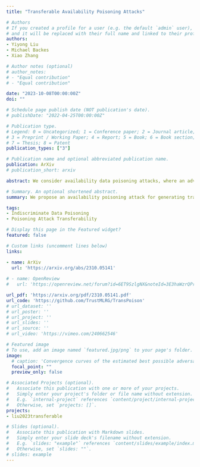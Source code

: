 ```yaml
---
title: "Transferable Availability Poisoning Attacks"

# Authors
# If you created a profile for a user (e.g. the default `admin` user), write the username (folder name) here 
# and it will be replaced with their full name and linked to their profile.
authors:
- Yiyong Liu
- Michael Backes
- Xiao Zhang

# Author notes (optional)
# author_notes:
# - "Equal contribution"
# - "Equal contribution"

date: "2023-10-08T00:00:00Z"
doi: ""

# Schedule page publish date (NOT publication's date).
# publishDate: "2022-04-25T00:00:00Z"

# Publication type.
# Legend: 0 = Uncategorized; 1 = Conference paper; 2 = Journal article;
# 3 = Preprint / Working Paper; 4 = Report; 5 = Book; 6 = Book section;
# 7 = Thesis; 8 = Patent
publication_types: ["3"]

# Publication name and optional abbreviated publication name.
publication: ArXiv
# publication_short: arxiv

abstract: We consider availability data poisoning attacks, where an adversary aims to degrade the overall test accuracy of a machine learning model by crafting small perturbations to its training data. Existing poisoning strategies can achieve the attack goal but assume the victim to employ the same learning method as what the adversary uses to mount the attack. In this paper, we argue that this assumption is strong, since the victim may choose any learning algorithm to train the model as long as it can achieve some targeted performance on clean data. Empirically, we observe a large decrease in the effectiveness of prior poisoning attacks if the victim uses a different learning paradigm to train the model and show marked differences in frequency-level characteristics between perturbations generated with respect to different learners and attack methods. To enhance the attack transferability, we propose Transferable Poisoning, which generates high-frequency poisoning perturbations by alternately leveraging the gradient information with two specific algorithms selected from supervised and unsupervised contrastive learning paradigms. Through extensive experiments on benchmark image datasets, we show that our transferable poisoning attack can produce poisoned samples with significantly improved transferability, not only applicable to the two learners used to devise the attack but also for learning algorithms and even paradigms beyond.

# Summary. An optional shortened abstract.
summary: We propose an availability poisoning attack for generating transferable poisoned data across different victim learners.

tags: 
- Indiscriminate Data Poisoning
- Poisoning Attack Transferability

# Display this page in the Featured widget?
featured: false

# Custom links (uncomment lines below)
links:

- name: ArXiv
  url: 'https://arxiv.org/abs/2310.05141'
  
# - name: OpenReview
#   url: 'https://openreview.net/forum?id=6ET9SzlgNX&noteId=3E3haWzrQPr'

url_pdf: 'https://arxiv.org/pdf/2310.05141.pdf'
url_code: 'https://github.com/TrustMLRG/TransPoison'
# url_dataset: ''
# url_poster: ''
# url_project: ''
# url_slides: ''
# url_source: ''
# url_video: 'https://vimeo.com/240662546'

# Featured image
# To use, add an image named `featured.jpg/png` to your page's folder. 
image:
  # caption: 'Convergence curves of the estimated best possible adversarial risk'
  focal_point: ""
  preview_only: false

# Associated Projects (optional).
#   Associate this publication with one or more of your projects.
#   Simply enter your project's folder or file name without extension.
#   E.g. `internal-project` references `content/project/internal-project/index.md`.
#   Otherwise, set `projects: []`.
projects:
- liu2023transferable

# Slides (optional).
#   Associate this publication with Markdown slides.
#   Simply enter your slide deck's filename without extension.
#   E.g. `slides: "example"` references `content/slides/example/index.md`.
#   Otherwise, set `slides: ""`.
# slides: example
---
```


<!-- {{% callout note %}}
Click the *Cite* button above to demo the feature to enable visitors to import publication metadata into their reference management software.
{{% /callout %}}

{{% callout note %}}
Create your slides in Markdown - click the *Slides* button to check out the example.
{{% /callout %}}

Supplementary notes can be added here, including [code, math, and images](https://wowchemy.com/docs/writing-markdown-latex/). -->

